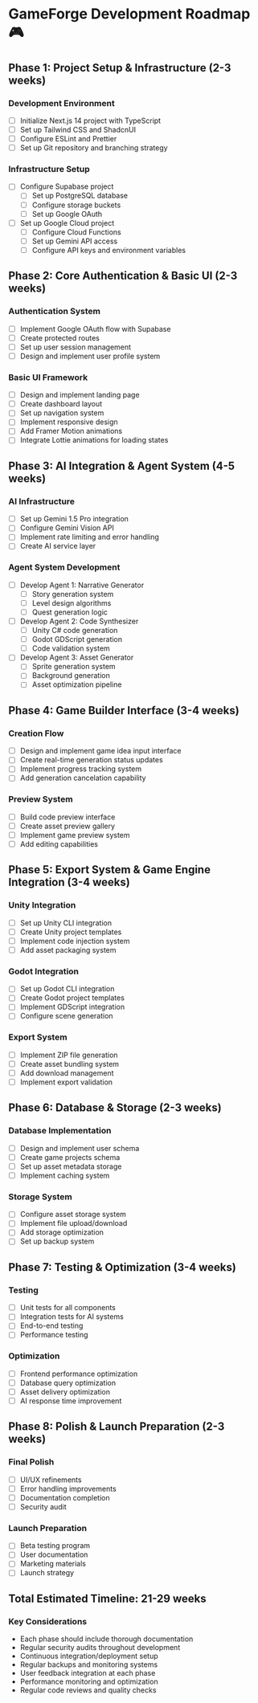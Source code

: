 # GameForge Development Roadmap 🎮

## Phase 1: Project Setup & Infrastructure (2-3 weeks)
### Development Environment
- [ ] Initialize Next.js 14 project with TypeScript
- [ ] Set up Tailwind CSS and ShadcnUI
- [ ] Configure ESLint and Prettier
- [ ] Set up Git repository and branching strategy

### Infrastructure Setup
- [ ] Configure Supabase project
  - [ ] Set up PostgreSQL database
  - [ ] Configure storage buckets
  - [ ] Set up Google OAuth
- [ ] Set up Google Cloud project
  - [ ] Configure Cloud Functions
  - [ ] Set up Gemini API access
  - [ ] Configure API keys and environment variables

## Phase 2: Core Authentication & Basic UI (2-3 weeks)
### Authentication System
- [ ] Implement Google OAuth flow with Supabase
- [ ] Create protected routes
- [ ] Set up user session management
- [ ] Design and implement user profile system

### Basic UI Framework
- [ ] Design and implement landing page
- [ ] Create dashboard layout
- [ ] Set up navigation system
- [ ] Implement responsive design
- [ ] Add Framer Motion animations
- [ ] Integrate Lottie animations for loading states

## Phase 3: AI Integration & Agent System (4-5 weeks)
### AI Infrastructure
- [ ] Set up Gemini 1.5 Pro integration
- [ ] Configure Gemini Vision API
- [ ] Implement rate limiting and error handling
- [ ] Create AI service layer

### Agent System Development
- [ ] Develop Agent 1: Narrative Generator
  - [ ] Story generation system
  - [ ] Level design algorithms
  - [ ] Quest generation logic
- [ ] Develop Agent 2: Code Synthesizer
  - [ ] Unity C# code generation
  - [ ] Godot GDScript generation
  - [ ] Code validation system
- [ ] Develop Agent 3: Asset Generator
  - [ ] Sprite generation system
  - [ ] Background generation
  - [ ] Asset optimization pipeline

## Phase 4: Game Builder Interface (3-4 weeks)
### Creation Flow
- [ ] Design and implement game idea input interface
- [ ] Create real-time generation status updates
- [ ] Implement progress tracking system
- [ ] Add generation cancelation capability

### Preview System
- [ ] Build code preview interface
- [ ] Create asset preview gallery
- [ ] Implement game preview system
- [ ] Add editing capabilities

## Phase 5: Export System & Game Engine Integration (3-4 weeks)
### Unity Integration
- [ ] Set up Unity CLI integration
- [ ] Create Unity project templates
- [ ] Implement code injection system
- [ ] Add asset packaging system

### Godot Integration
- [ ] Set up Godot CLI integration
- [ ] Create Godot project templates
- [ ] Implement GDScript integration
- [ ] Configure scene generation

### Export System
- [ ] Implement ZIP file generation
- [ ] Create asset bundling system
- [ ] Add download management
- [ ] Implement export validation

## Phase 6: Database & Storage (2-3 weeks)
### Database Implementation
- [ ] Design and implement user schema
- [ ] Create game projects schema
- [ ] Set up asset metadata storage
- [ ] Implement caching system

### Storage System
- [ ] Configure asset storage system
- [ ] Implement file upload/download
- [ ] Add storage optimization
- [ ] Set up backup system

## Phase 7: Testing & Optimization (3-4 weeks)
### Testing
- [ ] Unit tests for all components
- [ ] Integration tests for AI systems
- [ ] End-to-end testing
- [ ] Performance testing

### Optimization
- [ ] Frontend performance optimization
- [ ] Database query optimization
- [ ] Asset delivery optimization
- [ ] AI response time improvement

## Phase 8: Polish & Launch Preparation (2-3 weeks)
### Final Polish
- [ ] UI/UX refinements
- [ ] Error handling improvements
- [ ] Documentation completion
- [ ] Security audit

### Launch Preparation
- [ ] Beta testing program
- [ ] User documentation
- [ ] Marketing materials
- [ ] Launch strategy

## Total Estimated Timeline: 21-29 weeks

### Key Considerations
- Each phase should include thorough documentation
- Regular security audits throughout development
- Continuous integration/deployment setup
- Regular backups and monitoring systems
- User feedback integration at each phase
- Performance monitoring and optimization
- Regular code reviews and quality checks 